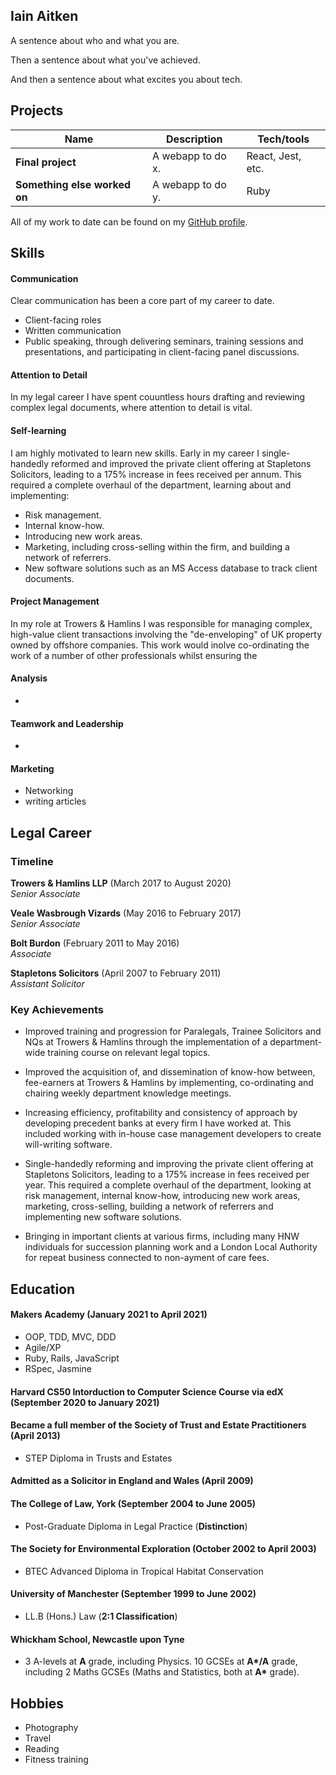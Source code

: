 ## Iain Aitken

A sentence about who and what you are. 

Then a sentence about what you've achieved. 

And then a sentence about what excites you about tech.

## Projects

| Name                         | Description       | Tech/tools        |
| ---------------------------- | ----------------- | ----------------- |
| **Final project**            | A webapp to do x. | React, Jest, etc. |
| **Something else worked on** | A webapp to do y. | Ruby              |

All of my work to date can be found on my [GitHub profile](https://github.com/iainaitken).

## Skills

#### Communication

Clear communication has been a core part of my career to date. 

- Client-facing roles
- Written communication
- Public speaking, through delivering seminars, training sessions and presentations, and participating in client-facing panel discussions.

#### Attention to Detail

In my legal career I have spent couuntless hours drafting and reviewing complex legal documents, where attention to detail is vital. 

#### Self-learning

I am highly motivated to learn new skills. Early in my career I single-handedly reformed and improved the private client offering at Stapletons Solicitors, leading to a 175% increase in fees received per annum. This required a complete overhaul of the department, learning about and implementing:

- Risk management.
- Internal know-how.
- Introducing new work areas.
- Marketing, including cross-selling within the firm, and building a network of referrers. 
- New software solutions such as an MS Access database to track client documents.

#### Project Management

In my role at Trowers & Hamlins I was responsible for managing complex, high-value client transactions involving the "de-enveloping" of UK property owned by offshore companies. This work would inolve co-ordinating the work of a number of other professionals whilst ensuring the 

#### Analysis

- 

#### Teamwork and Leadership

- 

#### Marketing

- Networking
- writing articles

## Legal Career

### Timeline

**Trowers & Hamlins LLP** (March 2017 to August 2020)  
_Senior Associate_

**Veale Wasbrough Vizards** (May 2016 to February 2017)  
_Senior Associate_

**Bolt Burdon** (February 2011 to May 2016)  
_Associate_

**Stapletons Solicitors** (April 2007 to February 2011)  
_Assistant Solicitor_

### Key Achievements

- Improved training and progression for Paralegals, Trainee Solicitors and NQs at Trowers & Hamlins through the implementation of a department-wide training course on relevant legal topics.

- Improved the acquisition of, and dissemination of know-how between, fee-earners at Trowers & Hamlins by implementing, co-ordinating and chairing weekly department knowledge meetings. 

- Increasing efficiency, profitability and consistency of approach by developing precedent banks at every firm I have worked at. This included working with in-house case management developers to create will-writing software.

- Single-handedly reforming and improving the private client offering at Stapletons Solicitors, leading to a 175% increase in fees received per year. This required a complete overhaul of the department, looking at risk management, internal know-how, introducing new work areas, marketing, cross-selling, building a network of referrers and implementing new software solutions.

- Bringing in important clients at various firms, including many HNW individuals for succession planning work and a London Local Authority for repeat business connected to non-ayment of care fees.

## Education

#### Makers Academy (January 2021 to April 2021)

- OOP, TDD, MVC, DDD
- Agile/XP
- Ruby, Rails, JavaScript
- RSpec, Jasmine

#### Harvard CS50 Intorduction to Computer Science Course via edX (September 2020 to January 2021)

#### Became a full member of the Society of Trust and Estate Practitioners (April 2013)

- STEP Diploma in Trusts and Estates

#### Admitted as a Solicitor in England and Wales (April 2009)

#### The College of Law, York (September 2004 to June 2005)

- Post-Graduate Diploma in Legal Practice (__Distinction__)

#### The Society for Environmental Exploration (October 2002 to April 2003)

- BTEC Advanced Diploma in Tropical Habitat Conservation 

#### University of Manchester (September 1999 to June 2002)

- LL.B (Hons.) Law (__2:1 Classification__)

#### Whickham School, Newcastle upon Tyne

- 3 A-levels at __A__ grade, including Physics. 10 GCSEs at __A*/A__ grade, including 2 Maths GCSEs (Maths and Statistics, both at __A*__ grade).

## Hobbies

- Photography
- Travel
- Reading
- Fitness training
